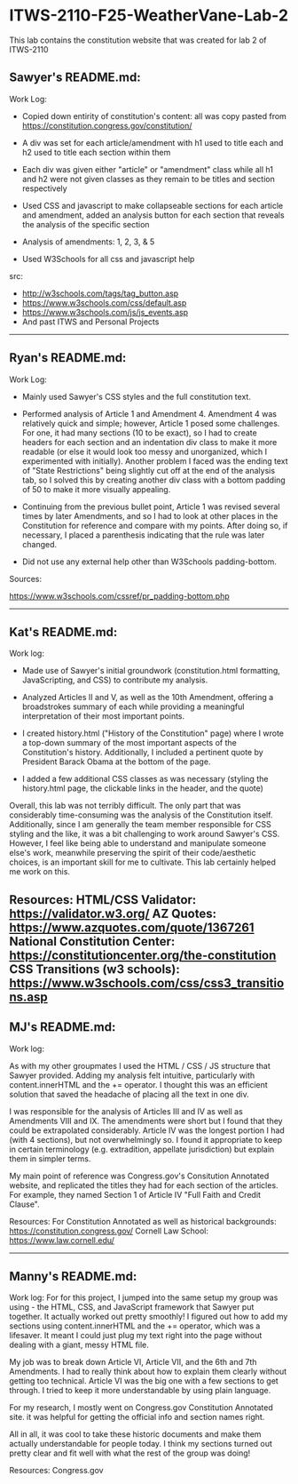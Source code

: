 # ITWS-2110-F25-WeatherVane-Lab-2

This lab contains the constitution website that was created for lab 2 of ITWS-2110

Sawyer's README.md:
-----------------------------------------------

Work Log:

 - Copied down entirity of constitution's content: all was copy pasted from https://constitution.congress.gov/constitution/

 - A div was set for each article/amendment with h1 used to title each and h2 used to title each section within them
 - Each div was given either "article" or "amendment" class while all h1 and h2 were not given classes as they remain to be titles and section respectively

 - Used CSS and javascript to make collapseable sections for each article and amendment, added an analysis button for each section that reveals the analysis of the specific section

 - Analysis of amendments: 1, 2, 3, & 5

 - Used W3Schools for all css and javascript help

 src:
 - http://w3schools.com/tags/tag_button.asp
 - https://www.w3schools.com/css/default.asp
 - https://www.w3schools.com/js/js_events.asp
 - And past ITWS and Personal Projects

-----------------------------------------------
Ryan's README.md:
-----------------------------------------------

Work Log:

- Mainly used Sawyer's CSS styles and the full constitution text.

- Performed analysis of Article 1 and Amendment 4. Amendment 4 was relatively quick and simple; however, Article 1 posed some challenges. For one, it had many sections (10 to be exact),
  so I had to create headers for each section and an indentation div class to make it more readable (or else it would look too messy and unorganized, which I experimented with initially). Another
  problem I faced was the ending text of "State Restrictions" being slightly cut off at the end of the analysis tab, so I solved this by creating another div class with a bottom padding of 50 to make
  it more visually appealing.

 - Continuing from the previous bullet point, Article 1 was revised several times by later Amendments, and so I had to look at other places in the Constitution for reference and compare with my points.
   After doing so, if necessary, I placed a parenthesis indicating that the rule was later changed.

- Did not use any external help other than W3Schools padding-bottom.

Sources:

https://www.w3schools.com/cssref/pr_padding-bottom.php

-----------------------------------------------
Kat's README.md:
-----------------------------------------------

Work log:

- Made use of Sawyer's initial groundwork (constitution.html formatting, JavaScripting, and CSS) to contribute my analysis.

- Analyzed Articles II and V, as well as the 10th Amendment, offering a broadstrokes summary of each while providing a meaningful interpretation of their most important points.

- I created history.html ("History of the Constitution" page) where I wrote a top-down summary of the most important aspects of the Constitution's history. Additionally, I included a pertinent quote by President Barack Obama at the bottom of the page.

- I added a few additional CSS classes as was necessary (styling the history.html page, the clickable links in the header, and the quote)

Overall, this lab was not terribly difficult. The only part that was considerably time-consuming was the analysis of the Constitution itself.
Additionally, since I am generally the team member responsible for CSS styling and the like, it was a bit challenging to work around Sawyer's CSS. However, I feel like being able to understand and manipulate someone else's work, meanwhile preserving the spirit of their code/aesthetic choices, is an important skill for me to cultivate. This lab certainly helped me work on this.

Resources:
HTML/CSS Validator: https://validator.w3.org/
AZ Quotes: https://www.azquotes.com/quote/1367261
National Constitution Center: https://constitutioncenter.org/the-constitution
CSS Transitions (w3 schools): https://www.w3schools.com/css/css3_transitions.asp
-----------------------------------------------
MJ's README.md:
-----------------------------------------------
Work log:

As with my other groupmates I used the HTML / CSS / JS structure that Sawyer provided. Adding my analysis felt intuitive, particularly with content.innerHTML and the += operator. I thought this was an efficient solution that saved the headache of placing all the text in one div.

I was responsible for the analysis of Articles III and IV as well as Amendments VIII and IX. The amendments were short but I found that they could be extrapolated considerably. Article IV was the longest portion I had (with 4 sections), but not overwhelmingly so. I found it appropriate to keep in certain terminology (e.g. extradition, appellate jurisdiction) but explain them in simpler terms.

My main point of reference was Congress.gov's Consitution Annotated website, and replicated the titles they had for each section of the articles. For example, they named Section 1 of Article IV "Full Faith and Credit Clause".

Resources:
For Constitution Annotated as well as historical backgrounds: https://constitution.congress.gov/
Cornell Law School: https://www.law.cornell.edu/

-----------------------------------------------
Manny's README.md:
-----------------------------------------------
Work log:
For for this project, I jumped into the same setup my group was using - the HTML, CSS, and JavaScript framework that Sawyer put together. It actually worked out pretty smoothly! I figured out how to add my sections using content.innerHTML and the += operator, which was a lifesaver. It meant I could just plug my text right into the page without dealing with a giant, messy HTML file.

My job was to break down Article VI, Article VII, and the 6th and 7th Amendments. I had to really think about how to explain them clearly without getting too technical. Article VI was the big one with a few sections to get through. I tried to keep it more understandable by using plain language.

For my research, I mostly went on Congress.gov Constitution Annotated site. it was helpful for getting the official info and section names right.

All in all, it was cool to take these historic documents and make them actually understandable for people today. I think my sections turned out pretty clear and fit well with what the rest of the group was doing!

Resources:
Congress.gov 
